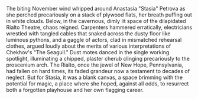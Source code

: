 The biting November wind whipped around Anastasia "Stasia" Petrova as she perched precariously on a stack of plywood flats, her breath puffing out in white clouds. Below, in the cavernous, dimly lit space of the dilapidated Rialto Theatre, chaos reigned.  Carpenters hammered erratically, electricians wrestled with tangled cables that snaked across the dusty floor like luminous pythons, and a gaggle of actors, clad in mismatched rehearsal clothes, argued loudly about the merits of various interpretations of Chekhov's "The Seagull."  Dust motes danced in the single working spotlight, illuminating a chipped, plaster cherub clinging precariously to the proscenium arch. The Rialto, once the jewel of New Hope, Pennsylvania, had fallen on hard times, its faded grandeur now a testament to decades of neglect.  But for Stasia, it was a blank canvas, a space brimming with the potential for magic, a place where she hoped, against all odds, to resurrect both a forgotten playhouse and her own flagging career.
